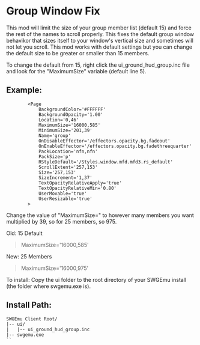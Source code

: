# Group Window Fix

This mod will limit the size of your group member list (default 15) and force the rest of the names to scroll properly. This fixes 
the default group window behavikor that sizes itself to your window's vertical size and sometimes will not let you scroll.
This mod works with default settings but you can change the default size to be greater or smaller than 15 members.

To change the default from 15, right click the ui_ground_hud_group.inc file and look for the "MaximumSize" variable (default line 5).

## Example:
```
		<Page
			BackgroundColor='#FFFFFF'
			BackgroundOpacity='1.00'
			Location='0,46'
			MaximumSize='16000,585'
			MinimumSize='201,39'
			Name='group'
			OnDisableEffector='/effectors.opacity.bg.fadeout'
			OnEnableEffector='/effectors.opacity.bg.fadethreequarter'
			PackLocation='nfn,nfn'
			PackSize='p'
			RStyleDefault='/Styles.window.mfd.mfd3.rs_default'
			ScrollExtent='257,153'
			Size='257,153'
			SizeIncrement='1,37'
			TextOpacityRelativeApply='true'
			TextOpacityRelativeMin='0.80'
			UserMovable='true'
			UserResizable='true'
		>
```
Change the value of "MaximumSize=" to however many members you want multiplied by 39, so for 25 members, so 975.

Old: 15 Default
> MaximumSize='16000,585'

New: 25 Members
> MaximumSize='16000,975'

To install:
Copy the ui folder to the root directory of your SWGEmu install (the folder where swgemu.exe is).

## Install Path:
```
SWGEmu Client Root/
|-- ui/
|   |-- ui_ground_hud_group.inc
|-- swgemu.exe
``
